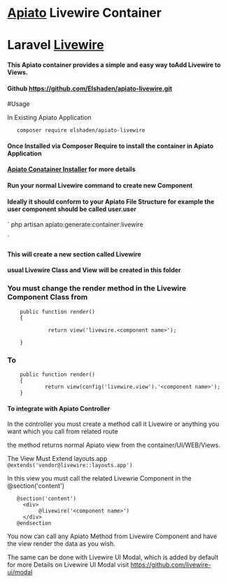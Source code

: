 # [Apiato](https://github.com/apiato/apiato) Livewire Container
# Laravel  [Livewire](https://laravel-livewire.com/)


#### This Apiato container provides a simple and easy way toAdd Livewire to Views.

#### Github https://github.com/Elshaden/apiato-livewire.git

#Usage

 In Existing Apiato Application
```
   composer require elshaden/apiato-livewire

```

#### Once Installed via Composer Require  to install the container in Apiato Application
#### [Apiato Conatainer Installer](http://apiato.io/docs/getting-started/container-installer)  for more details

#### Run your normal  Livewire command to create new Component

#### Ideally it should conform to your Apiato File Structure for example the user component should be called  user.user


`
php artisan apiato:generate:container:livewire

`

#### This will create a new section called  Livewire


  
     






#### usual Livewire Class and View will be created in this folder

### You must change  the render method in the Livewire Component Class   from

```
    public function render()
    {

             return view('livewire.<component name>');

    }
```
### To

```
    public function render()
    {
            return view(config('livewire.view').'<component name>');
    }
```
      

#### To integrate with Apiato Controller
  In the controller you must create a method call it Livewire or anything you want  which you call from related route

 the method returns normal Apiato view from the container/UI/WEB/Views.

 The View Must Extend layouts.app 
 `@extends('vendor@livewire::layouts.app')`

 In this view you must call the related Livewrie Component in the @section('content') 
 ```
    @section('content')
      <div>
           @livewire('<component name>')
      </div>
    @endsection
```


You now can call any Apiato Method from Livewire Component and have the view render the data as you wish.  

The same can be done with Livewire UI Modal, which is added by default
for more Details on Livewire UI Modal visit  https://github.com/livewire-ui/modal
   
   
    







